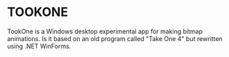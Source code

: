 # TOOKONE

TookOne is a Windows desktop experimental app for making bitmap animations. Is it based on an old program called "Take One 4" but rewritten using .NET WinForms.
